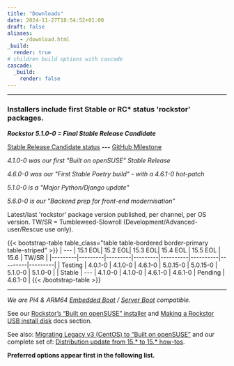 ```yaml
---
title: "Downloads"
date: 2024-11-27T18:54:52+01:00
draft: false
aliases:
    - /download.html
_build:
  render: true
# children build options with cascade
cascade:
  _build:
    render: false
---
```

---
### Installers include first Stable or RC* status 'rockstor' packages.

***Rockstor 5.1.0-0 = Final Stable Release Candidate***

[Stable Release Candidate status](https://forum.rockstor.com/t/v5-0-testing-channel-changelog/8898/29) **---**
[GitHub Milestone](https://github.com/rockstor/rockstor-core/milestone/27)

*4.1.0-0 was our first "Built on openSUSE" Stable Release*

*4.6.0-0 was our "First Stable Poetry build" - with a 4.6.1-0 hot-patch*

*5.1.0-0 is a "Major Python/Django update"*

*5.6.0-0 is our "Backend prep for front-end modernisation"*

Latest/last 'rockstor' package version published, per channel, per OS version.
TW/SR = Tumbleweed-Slowroll (Development/Advanced-user/Rescue use only).

{{< bootstrap-table table_class="table table-bordered border-primary table-striped" >}}
| ---     | 15.1 EOL| 15.2 EOL| 15.3 EOL| 15.4 EOL | 15.5 EOL | 15.6    | TW/SR   |
|---------|---------|---------|---------|----------|----------|---------|---------|
| Testing | 4.0.1-0 | 4.1.0-0 | 4.6.1-0 | 5.0.15-0 | 5.0.15-0 | 5.1.0-0 | 5.1.0-0 |
| Stable  | ---     | 4.1.0-0 | 4.1.0-0 | 4.6.1-0  | 4.6.1-0  | Pending | 4.6.1-0 |
{{< /bootstrap-table >}}


---

*We are Pi4 & ARM64 [Embedded Boot](https://github.com/ARM-software/ebbr) / [Server Boot](https://github.com/ARM-software/sbsa-acs) compatible.*

See our [Rockstor’s “Built on openSUSE” installer](/docs/installation/installer-howto.html) and 
[Making a Rockstor USB install disk](/docs/installation/quickstart.html#making-a-rockstor-usb-install-disk)
docs section.

See also: [Migrating Legacy v3 (CentOS) to “Built on openSUSE”](/docs/howtos/centos_to_opensuse.html)
and our complete set of: [Distribution update from 15.* to 15.* how-tos](https://rockstor.com/docs/howtos.html).

**Preferred options appear first in the following list.**
